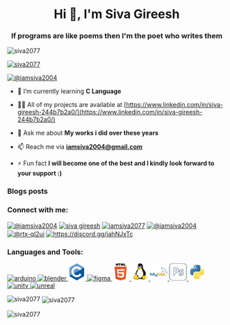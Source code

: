 <h1 align="center">Hi 👋, I'm Siva Gireesh</h1>
<h3 align="center">If programs are like poems then I'm the poet who writes them</h3>

<p align="left"> <img src="https://komarev.com/ghpvc/?username=siva2077&label=Profile%20views&color=0e75b6&style=flat" alt="siva2077" /> </p>

<p align="left"> <a href="https://github.com/ryo-ma/github-profile-trophy"><img src="https://github-profile-trophy.vercel.app/?username=siva2077" alt="siva2077" /></a> </p>

<p align="left"> <a href="https://twitter.com/@iamsiva2004" target="blank"><img src="https://img.shields.io/twitter/follow/@iamsiva2004?logo=twitter&style=for-the-badge" alt="@iamsiva2004" /></a> </p>

- 🌱 I’m currently learning **C Language**

- 👨‍💻 All of my projects are available at [https://www.linkedin.com/in/siva-gireesh-244b7b2a0/](https://www.linkedin.com/in/siva-gireesh-244b7b2a0/)

- 💬 Ask me about **My works i did over these years**

- 📫 Reach me via **iamsiva2004@gmail.com**

- ⚡ Fun fact **I will become one of the best and I kindly look forward to your support :)**

### Blogs posts
<!-- BLOG-POST-LIST:START -->
<!-- BLOG-POST-LIST:END -->

<h3 align="left">Connect with me:</h3>
<p align="left">
<a href="https://twitter.com/@iamsiva2004" target="blank"><img align="center" src="https://raw.githubusercontent.com/rahuldkjain/github-profile-readme-generator/master/src/images/icons/Social/twitter.svg" alt="@iamsiva2004" height="30" width="40" /></a>
<a href="https://linkedin.com/in/siva gireesh" target="blank"><img align="center" src="https://raw.githubusercontent.com/rahuldkjain/github-profile-readme-generator/master/src/images/icons/Social/linked-in-alt.svg" alt="siva gireesh" height="30" width="40" /></a>
<a href="https://instagram.com/iamsiva2077" target="blank"><img align="center" src="https://raw.githubusercontent.com/rahuldkjain/github-profile-readme-generator/master/src/images/icons/Social/instagram.svg" alt="iamsiva2077" height="30" width="40" /></a>
<a href="https://medium.com/@iamsiva2004" target="blank"><img align="center" src="https://raw.githubusercontent.com/rahuldkjain/github-profile-readme-generator/master/src/images/icons/Social/medium.svg" alt="@iamsiva2004" height="30" width="40" /></a>
<a href="https://www.youtube.com/c/@rtx-ql2ui" target="blank"><img align="center" src="https://raw.githubusercontent.com/rahuldkjain/github-profile-readme-generator/master/src/images/icons/Social/youtube.svg" alt="@rtx-ql2ui" height="30" width="40" /></a>
<a href="https://discord.gg/https://discord.gg/jahNJxTc" target="blank"><img align="center" src="https://raw.githubusercontent.com/rahuldkjain/github-profile-readme-generator/master/src/images/icons/Social/discord.svg" alt="https://discord.gg/jahNJxTc" height="30" width="40" /></a>
</p>

<h3 align="left">Languages and Tools:</h3>
<p align="left"> <a href="https://www.arduino.cc/" target="_blank" rel="noreferrer"> <img src="https://cdn.worldvectorlogo.com/logos/arduino-1.svg" alt="arduino" width="40" height="40"/> </a> <a href="https://www.blender.org/" target="_blank" rel="noreferrer"> <img src="https://download.blender.org/branding/community/blender_community_badge_white.svg" alt="blender" width="40" height="40"/> </a> <a href="https://www.cprogramming.com/" target="_blank" rel="noreferrer"> <img src="https://raw.githubusercontent.com/devicons/devicon/master/icons/c/c-original.svg" alt="c" width="40" height="40"/> </a> <a href="https://www.figma.com/" target="_blank" rel="noreferrer"> <img src="https://www.vectorlogo.zone/logos/figma/figma-icon.svg" alt="figma" width="40" height="40"/> </a> <a href="https://www.w3.org/html/" target="_blank" rel="noreferrer"> <img src="https://raw.githubusercontent.com/devicons/devicon/master/icons/html5/html5-original-wordmark.svg" alt="html5" width="40" height="40"/> </a> <a href="https://www.linux.org/" target="_blank" rel="noreferrer"> <img src="https://raw.githubusercontent.com/devicons/devicon/master/icons/linux/linux-original.svg" alt="linux" width="40" height="40"/> </a> <a href="https://www.mysql.com/" target="_blank" rel="noreferrer"> <img src="https://raw.githubusercontent.com/devicons/devicon/master/icons/mysql/mysql-original-wordmark.svg" alt="mysql" width="40" height="40"/> </a> <a href="https://www.photoshop.com/en" target="_blank" rel="noreferrer"> <img src="https://raw.githubusercontent.com/devicons/devicon/master/icons/photoshop/photoshop-line.svg" alt="photoshop" width="40" height="40"/> </a> <a href="https://www.python.org" target="_blank" rel="noreferrer"> <img src="https://raw.githubusercontent.com/devicons/devicon/master/icons/python/python-original.svg" alt="python" width="40" height="40"/> </a> <a href="https://unity.com/" target="_blank" rel="noreferrer"> <img src="https://www.vectorlogo.zone/logos/unity3d/unity3d-icon.svg" alt="unity" width="40" height="40"/> </a> <a href="https://unrealengine.com/" target="_blank" rel="noreferrer"> <img src="https://raw.githubusercontent.com/kenangundogan/fontisto/036b7eca71aab1bef8e6a0518f7329f13ed62f6b/icons/svg/brand/unreal-engine.svg" alt="unreal" width="40" height="40"/> </a> </p>

<p><img align="left" src="https://github-readme-stats.vercel.app/api/top-langs?username=siva2077&show_icons=true&locale=en&layout=compact" alt="siva2077" /></p>

<p>&nbsp;<img align="center" src="https://github-readme-stats.vercel.app/api?username=siva2077&show_icons=true&locale=en" alt="siva2077" /></p>

<p><img align="center" src="https://github-readme-streak-stats.herokuapp.com/?user=siva2077&" alt="siva2077" /></p>
